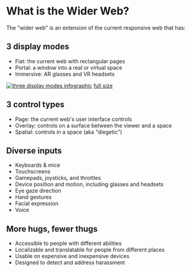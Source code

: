 # What is the Wider Web?

The "wider web" is an extension of the current responsive web that has:

## 3 display modes

- Flat: the current web with rectangular pages
- Portal: a window into a real or virtual space
- Immersive: AR glasses and VR headsets

<a href="https://potassiumes.org/images/Three-Display-Modes.jpg"><img src="https://potassiumes.org/images/Three-Display-Modes-Thumbnail.jpg" alt="three display modes infographic" /></a>
[full size](https://potassiumes.org/images/Three-Display-Modes.jpg)

## 3 control types

- Page: the current web's user interface controls
- Overlay: controls on a surface between the viewer and a space
- Spatial: controls in a space (aka "diegetic")

## Diverse inputs

- Keyboards & mice
- Touchscreens
- Gamepads, joysticks, and throttles
- Device position and motion, including glasses and headsets
- Eye gaze direction
- Hand gestures
- Facial expression
- Voice

## More hugs, fewer thugs

- Accessible to people with different abilities
- Localizable and translatable for people from different places
- Usable on expensive and inexpensive devices
- Designed to detect and address harassment
